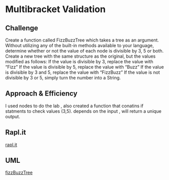 # Multibracket Validation

## Challenge
Create a function called FizzBuzzTree which takes a tree as an argument.
Without utilizing any of the built-in methods available to your language, determine whether or not the value of each node is divisible by 3, 5 or both. Create a new tree with the same structure as the original, but the values modified as follows:
If the value is divisible by 3, replace the value with “Fizz”
If the value is divisible by 5, replace the value with “Buzz”
If the value is divisible by 3 and 5, replace the value with “FizzBuzz”
If the value is not divisible by 3 or 5, simply turn the number into a String.

## Approach & Efficiency
I used nodes to do the lab , also created a function that conatins if statments to check values (3,5).
depends on the input , will return a unique output.

## Rapl.it
[rapl.it](https://repl.it/repls/SufficientLightgreenPostscript#index.js)

## UML
[fizzBuzzTree](https://drive.google.com/file/d/1MlnmvwgpGQXY2JprP0WG5ZbTwbef3HkG/view?usp=sharing)

